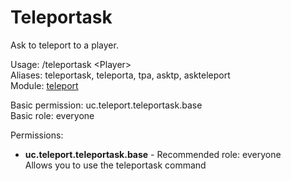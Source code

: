 Teleportask
====
Ask to teleport to a player.

Usage: /teleportask \<Player\><br>
Aliases: teleportask, teleporta, tpa, asktp, askteleport<br>
Module: [teleport](../modules/teleport.md)<br>

Basic permission: uc.teleport.teleportask.base<br>
Basic role: everyone<br>

Permissions: <br>
* **uc.teleport.teleportask.base** - Recommended role: everyone<br>Allows you to use the teleportask command
